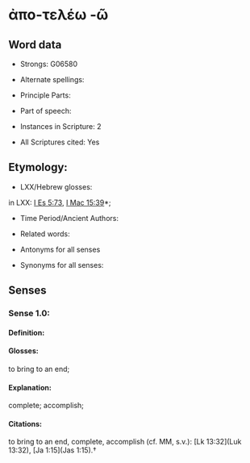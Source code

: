 # ἀπο-τελέω -ῶ 

<!-- Status: S2=NeedsEdits -->
<!-- Lexica used for edits:   -->

## Word data

* Strongs: G06580

* Alternate spellings:



* Principle Parts: 


* Part of speech: 


* Instances in Scripture: 2

* All Scriptures cited: Yes

## Etymology: 


* LXX/Hebrew glosses: 

in LXX: [I Es 5:73](1Esd.5.73), [I Mac 15:39](1Macc.15.39)*;

* Time Period/Ancient Authors: 


* Related words: 

* Antonyms for all senses

* Synonyms for all senses: 


## Senses 


### Sense  1.0: 

#### Definition: 

#### Glosses: 

to bring to an end; 

#### Explanation: 

complete; 
accomplish; 

#### Citations: 

to bring to an end, complete, accomplish (cf. MM, s.v.): [Lk 13:32](Luk 13:32), [Ja 1:15](Jas 1:15).†
